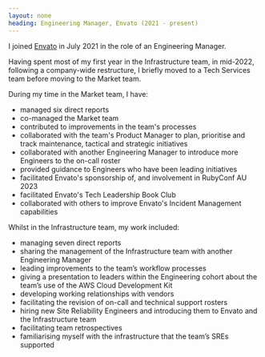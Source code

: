 ```yaml
---
layout: none
heading: Engineering Manager, Envato (2021 - present)
---
```


I joined [Envato](https://envato.com/) in July 2021 in the role of an
Engineering Manager.

Having spent most of my first year in the Infrastructure team, in 
mid-2022, following a company-wide restructure, I briefly moved to a 
Tech Services team before moving to the Market team.

During my time in the Market team, I have:

- managed six direct reports
- co-managed the Market team
- contributed to improvements in the team's processes
- collaborated with the team's Product Manager to plan, prioritise
  and track maintenance, tactical and strategic initiatives
- collaborated with another Engineering Manager to introduce more
  Engineers to the on-call roster
- provided guidance to Engineers who have been leading initiatives
- facilitated Envato's sponsorship of, and involvement in RubyConf AU 2023
- facilitated Envato's Tech Leadership Book Club
- collaborated with others to improve Envato's Incident Management
  capabilities

Whilst in the Infrastructure team, my work included:

-   managing seven direct reports
-   sharing the management of the Infrastructure team with another
    Engineering Manager
-   leading improvements to the team’s workflow processes
-   giving a presentation to leaders within the Engineering cohort about
    the team’s use of the AWS Cloud Development Kit
-   developing working relationships with vendors
-   facilitating the revision of on-call and technical support rosters
-   hiring new Site Reliability Engineers and introducing them to Envato
    and the Infrastructure team
-   facilitating team retrospectives
-   familiarising myself with the infrastructure that the team’s SREs
    supported
